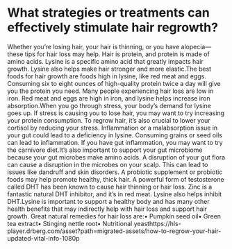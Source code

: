 # What strategies or treatments can effectively stimulate hair regrowth?

Whether you’re losing hair, your hair is thinning, or you have alopecia—these tips for hair loss may help. Hair is protein, and protein is made of amino acids. Lysine is a specific amino acid that greatly impacts hair growth. Lysine also helps make hair stronger and more elastic.The best foods for hair growth are foods high in lysine, like red meat and eggs. Consuming six to eight ounces of high-quality protein twice a day will give you the protein you need. Many people experiencing hair loss are low in iron. Red meat and eggs are high in iron, and lysine helps increase iron absorption.When you go through stress, your body’s demand for lysine goes up. If stress is causing you to lose hair, you may want to try increasing your protein consumption. To regrow hair, it’s also crucial to lower your cortisol by reducing your stress. Inflammation or a malabsorption issue in your gut could lead to a deficiency in lysine. Consuming grains or seed oils can lead to inflammation. If you have gut inflammation, you may want to try the carnivore diet.It’s also important to support your gut microbiome because your gut microbes make amino acids. A disruption of your gut flora can cause a disruption in the microbes on your scalp. This can lead to issues like dandruff and skin disorders. A probiotic supplement or probiotic foods may help promote healthy, thick hair. A powerful form of testosterone called DHT has been known to cause hair thinning or hair loss. Zinc is a fantastic natural DHT inhibitor, and it’s in red meat. Lysine also helps inhibit DHT.Lysine is important to support a healthy body and has many other health benefits that may indirectly help with hair loss and support hair growth. Great natural remedies for hair loss are:• Pumpkin seed oil• Green tea extract• Stinging nettle root• Nutritional yeasthttps://hls-player.drberg.com/asset?path=migrated-assets/how-to-regrow-your-hair-updated-vital-info-1080p